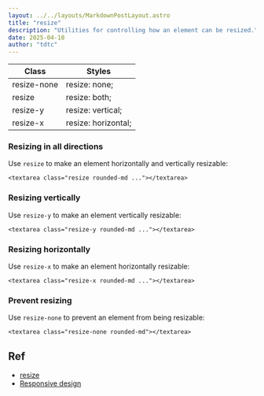 ```yaml
---
layout: ../../layouts/MarkdownPostLayout.astro
title: "resize"
description: "Utilities for controlling how an element can be resized."
date: 2025-04-10
author: "tdtc"
---
```


|Class|Styles|
|-|-|
|resize-none|resize: none;|
|resize|resize: both;|
|resize-y|resize: vertical;|
|resize-x|resize: horizontal;|

### Resizing in all directions
Use <code>resize</code> to make an element horizontally and vertically resizable:
```
<textarea class="resize rounded-md ..."></textarea>
```

### Resizing vertically
Use <code>resize-y</code> to make an element vertically resizable:
```
<textarea class="resize-y rounded-md ..."></textarea>
```

### Resizing horizontally
Use <code>resize-x</code> to make an element horizontally resizable:
```
<textarea class="resize-x rounded-md ..."></textarea>
```

### Prevent resizing
Use <code>resize-none</code> to prevent an element from being resizable:
```
<textarea class="resize-none rounded-md"></textarea>
```

## Ref
- [resize](https://tailwindcss.com/docs/resize)
- [Responsive design](https://tailwindcss.com/docs/resize#responsive-design)
